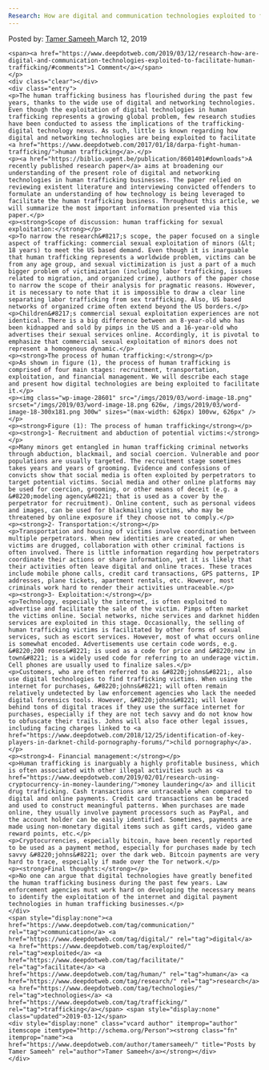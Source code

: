 ```yaml
---
Research: How are digital and communication technologies exploited to facilitate human trafficking?
---
```

<article class="post-listing post-28598 post type-post status-publish format-standard has-post-thumbnail hentry  tag-communication tag-digital tag-exploited tag-facilitate tag-human tag-research tag-technologies tag-trafficking">
    <div class="post-inner">
        <span>Posted by: <a href="https://www.deepdotweb.com/author/tamersameeh/" title="">Tamer Sameeh </a></span>
    <span>March 12, 2019</span>
    
    <span><a href="https://www.deepdotweb.com/2019/03/12/research-how-are-digital-and-communication-technologies-exploited-to-facilitate-human-trafficking/#comments">1 Comment</a></span>
    </p>
    <div class="clear"></div>
    <div class="entry">
    <p>The human trafficking business has flourished during the past few years, thanks to the wide use of digital and networking technologies. Even though the exploitation of digital technologies in human trafficking represents a growing global problem, few research studies have been conducted to assess the implications of the trafficking-digital technology nexus. As such, little is known regarding how digital and networking technologies are being exploited to facilitate <a href="https://www.deepdotweb.com/2017/01/18/darpa-fight-human-trafficking/">human trafficking</a>.</p>
    <p><a href="https://biblio.ugent.be/publication/8601401#downloads">A recently published research paper</a> aims at broadening our understanding of the present role of digital and networking technologies in human trafficking businesses. The paper relied on reviewing existent literature and interviewing convicted offenders to formulate an understanding of how technology is being leveraged to facilitate the human trafficking business. Throughout this article, we will summarize the most important information presented via this paper.</p>
    <p><strong>Scope of discussion: human trafficking for sexual exploitation:</strong></p>
    <p>To narrow the research&#8217;s scope, the paper focused on a single aspect of trafficking: commercial sexual exploitation of minors (&lt; 18 years) to meet the US based demand. Even though it is inarguable that human trafficking represents a worldwide problem, victims can be from any age group, and sexual victimization is just a part of a much bigger problem of victimization (including labor trafficking, issues related to migration, and organized crime), authors of the paper chose to narrow the scope of their analysis for pragmatic reasons. However, it is necessary to note that it is impossible to draw a clear line separating labor trafficking from sex trafficking. Also, US based networks of organized crime often extend beyond the US borders.</p>
    <p>Children&#8217;s commercial sexual exploitation experiences are not identical. There is a big difference between an 8-year-old who has been kidnapped and sold by pimps in the US and a 16-year-old who advertises their sexual services online. Accordingly, it is pivotal to emphasize that commercial sexual exploitation of minors does not represent a homogenous dynamic.</p>
    <p><strong>The process of human trafficking:</strong></p>
    <p>As shown in figure (1), the process of human trafficking is comprised of four main stages: recruitment, transportation, exploitation, and financial management. We will describe each stage and present how digital technologies are being exploited to facilitate it.</p>
    <p><img class="wp-image-28601" src="/imgs/2019/03/word-image-18.png" srcset="/imgs/2019/03/word-image-18.png 626w, /imgs/2019/03/word-image-18-300x181.png 300w" sizes="(max-width: 626px) 100vw, 626px" /></p>
    <p><strong>Figure (1): The process of human trafficking</strong></p>
    <p><strong>1- Recruitment and abduction of potential victims:</strong></p>
    <p>Many minors get entangled in human trafficking criminal networks through abduction, blackmail, and social coercion. Vulnerable and poor populations are usually targeted. The recruitment stage sometimes takes years and years of grooming. Evidence and confessions of convicts show that social media is often exploited by perpetrators to target potential victims. Social media and other online platforms may be used for coercion, grooming, or other means of deceit (e.g. a &#8220;modeling agency&#8221; that is used as a cover by the perpetrator for recruitment). Online content, such as personal videos and images, can be used for blackmailing victims, who may be threatened by online exposure if they choose not to comply.</p>
    <p><strong>2- Transportation:</strong></p>
    <p>Transportation and housing of victims involve coordination between multiple perpetrators. When new identities are created, or when victims are drugged, collaboration with other criminal factions is often involved. There is little information regarding how perpetrators coordinate their actions or share information, yet it is likely that their activities often leave digital and online traces. These traces include mobile phone calls, credit card transactions, GPS patterns, IP addresses, plane tickets, apartment rentals, etc. However, most criminals work hard to render their activities untraceable.</p>
    <p><strong>3- Exploitation:</strong></p>
    <p>Technology, especially the internet, is often exploited to advertise and facilitate the sale of the victim. Pimps often market the victims online. Social networks, niche services and darknet hidden services are exploited in this stage. Occasionally, the selling of human trafficking victims is facilitated by other forms of sexual services, such as escort services. However, most of what occurs online is somewhat encoded. Advertisements use certain code words, e.g. &#8220;200 roses&#8221; is used as a code for price and &#8220;new in town&#8221; is a widely used code for referring to an underage victim. Cell phones are usually used to finalize sales.</p>
    <p>Customers, who are often referred to as &#8220;johns&#8221;, also use digital technologies to find trafficking victims. When using the internet for purchases, &#8220;johns&#8221; will often remain relatively undetected by law enforcement agencies who lack the needed digital forensics tools. However, &#8220;johns&#8221; will leave behind tons of digital traces if they use the surface internet for purchases, especially if they are not tech savvy and do not know how to obfuscate their trails. Johns will also face other legal issues, including facing charges linked to <a href="https://www.deepdotweb.com/2018/12/25/identification-of-key-players-in-darknet-child-pornography-forums/">child pornography</a>.</p>
    <p><strong>4- Financial management:</strong></p>
    <p>Human trafficking is inarguably a highly profitable business, which is often associated with other illegal activities such as <a href="https://www.deepdotweb.com/2019/02/01/research-using-cryptocurrency-in-money-laundering/">money laundering</a> and illicit drug trafficking. Cash transactions are untraceable when compared to digital and online payments. Credit card transactions can be traced and used to construct meaningful patterns. When purchases are made online, they usually involve payment processors such as PayPal, and the account holder can be easily identified. Sometimes, payments are made using non-monetary digital items such as gift cards, video game reward points, etc.</p>
    <p>Cryptocurrencies, especially bitcoin, have been recently reported to be used as a payment method, especially for purchases made by tech savvy &#8220;johns&#8221; over the dark web. Bitcoin payments are very hard to trace, especially if made over the Tor network.</p>
    <p><strong>Final thoughts:</strong></p>
    <p>No one can argue that digital technologies have greatly benefited the human trafficking business during the past few years. Law enforcement agencies must work hard on developing the necessary means to identify the exploitation of the internet and digital payment technologies in human trafficking businesses.</p>
    </div>
    <span style="display:none"><a href="https://www.deepdotweb.com/tag/communication/" rel="tag">communication</a> <a href="https://www.deepdotweb.com/tag/digital/" rel="tag">digital</a> <a href="https://www.deepdotweb.com/tag/exploited/" rel="tag">exploited</a> <a href="https://www.deepdotweb.com/tag/facilitate/" rel="tag">facilitate</a> <a href="https://www.deepdotweb.com/tag/human/" rel="tag">human</a> <a href="https://www.deepdotweb.com/tag/research/" rel="tag">research</a> <a href="https://www.deepdotweb.com/tag/technologies/" rel="tag">technologies</a> <a href="https://www.deepdotweb.com/tag/trafficking/" rel="tag">trafficking</a></span> <span style="display:none" class="updated">2019-03-12</span>
    <div style="display:none" class="vcard author" itemprop="author" itemscope itemtype="http://schema.org/Person"><strong class="fn" itemprop="name"><a href="https://www.deepdotweb.com/author/tamersameeh/" title="Posts by Tamer Sameeh" rel="author">Tamer Sameeh</a></strong></div>
    </div>
</article>

